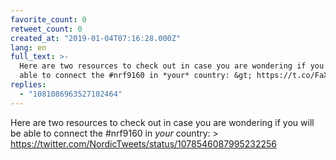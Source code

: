 ```yaml
---
favorite_count: 0
retweet_count: 0
created_at: "2019-01-04T07:16:28.000Z"
lang: en
full_text: >-
  Here are two resources to check out in case you are wondering if you will be
  able to connect the #nrf9160 in *your* country: &gt; https://t.co/FaXnizEsLw
replies:
  - "1081086963527102464"
---
```


Here are two resources to check out in case you are wondering if you will be
able to connect the #nrf9160 in _your_ country: &gt;
<https://twitter.com/NordicTweets/status/1078546087995232256>
